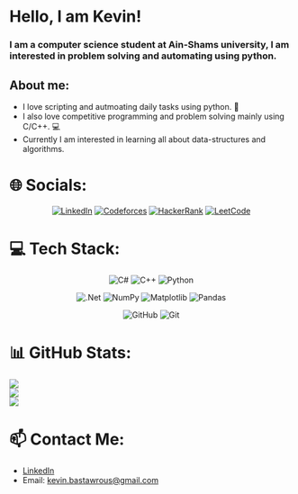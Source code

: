 # Hello, I am Kevin!

### I am a computer science student at Ain-Shams university, I am interested in problem solving and automating using python.

## About me:
- I love scripting and autmoating daily tasks using python. :snake:
- I also love competitive programming and problem solving mainly using C/C++. :computer:
- Currently I am interested in learning all about data-structures and algorithms. 

# 🌐 Socials:
<div align= center>
  
[![LinkedIn](https://img.shields.io/badge/LinkedIn-%230077B5.svg?logo=linkedin&logoColor=white)](https://linkedin.com/in/kevin-hany) 
[![Codeforces](https://img.shields.io/badge/Codeforces-%23FFCC33.svg?style=flat&logo=Codeforces&logoColor=black)](https://codeforces.com/profile/Kevin.H)
[![HackerRank](https://img.shields.io/badge/HackerRank-%232EC866.svg?style=flat&logo=HackerRank&logoColor=white)](https://www.hackerrank.com/kevin_bastawrous)
[![LeetCode](https://img.shields.io/badge/LeetCode-%23FFA116.svg?style=flat&logo=LeetCode&logoColor=black)](https://leetcode.com/user1901PZ)

</div>

# 💻 Tech Stack:
<div align= center>
  
![C#](https://img.shields.io/badge/c%23-%23239120.svg?style=for-the-badge&logo=csharp&logoColor=white) ![C++](https://img.shields.io/badge/c++-%2300599C.svg?style=for-the-badge&logo=c%2B%2B&logoColor=white) ![Python](https://img.shields.io/badge/python-3670A0?style=for-the-badge&logo=python&logoColor=ffdd54)

![.Net](https://img.shields.io/badge/.NET-5C2D91?style=for-the-badge&logo=.net&logoColor=white) ![NumPy](https://img.shields.io/badge/numpy-%23013243.svg?style=for-the-badge&logo=numpy&logoColor=white) ![Matplotlib](https://img.shields.io/badge/Matplotlib-%23ffffff.svg?style=for-the-badge&logo=Matplotlib&logoColor=black) ![Pandas](https://img.shields.io/badge/pandas-%23150458.svg?style=for-the-badge&logo=pandas&logoColor=white)

![GitHub](https://img.shields.io/badge/github-%23121011.svg?style=for-the-badge&logo=github&logoColor=white) ![Git](https://img.shields.io/badge/git-%23F05033.svg?style=for-the-badge&logo=git&logoColor=white)
</div>

# 📊 GitHub Stats:
![](https://github-readme-stats.vercel.app/api?username=kevo-1&theme=graywhite&hide_border=false&include_all_commits=false&count_private=false)<br/>
![](https://github-readme-streak-stats.herokuapp.com/?user=kevo-1&theme=graywhite&hide_border=false)<br/>
![](https://github-readme-stats.vercel.app/api/top-langs/?username=kevo-1&theme=graywhite&hide_border=false&include_all_commits=false&count_private=false&layout=compact)
# 📫 Contact Me:
- [LinkedIn](https://linkedin.com/in/kevin-hany)
- Email: kevin.bastawrous@gmail.com
<!-- Proudly created with GPRM ( https://gprm.itsvg.in ) -->
